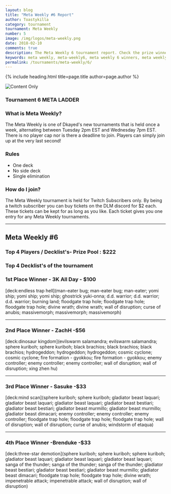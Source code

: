 ```yaml
---
layout: blog
title: "Meta Weekly #6 Report"
author: Toastykilla
category: tournament
tournament: Meta Weekly
number: 5
image: /img/logos/meta-weekly.png
date: 2018-02-10
comments: true
description: The Meta Weekly 6 tournament report. Check the prize winners and their decks here.
keywords: meta weekly, meta-weekly6, meta weekly 6 winners, meta weekly 6 decks, tournament
permalink: /tournaments/meta-weekly/6/
---
```


{% include heading.html title=page.title author=page.author %}

![Content Only](https://media.discordapp.net/attachments/394309875280248832/400541595675394050/meta-weekly.png)

### Tournament 6 META LADDER 

### What is Meta Weekly?
The Meta Weekly is one of Dkayed's new tournaments that is held once a week, alternating between Tuesday 2pm EST and Wednesday 7pm EST. There is no player cap nor is there a deadline to join. Players can simply join up at the very last second!

### Rules
* One deck
* No side deck
* Single elimination

### How do I join?
The Meta Weekly tournament is held for Twitch Subscribers only. By being a twitch subscriber you can buy tickets on the DLM discord for $2 each. These tickets can be kept for as long as you like. Each ticket gives you one entry for any Meta Weekly tournaments.

----------

## Meta Weekly #6

### Top 4 Players /  Decklist's- Prize Pool : $222

### Top 4 Decklist's of the tournament 

### 1st Place Winner - 3K All Day - $100

[deck:endless trap hell](man-eater bug; man-eater bug; man-eater; yomi ship; yomi ship; yomi ship; ghostrick yuki-onna; d.d. warrior; d.d. warrior; d.d. warrior; burning land; floodgate trap hole; floodgate trap hole; floodgate trap hole; divine wrath; divine wrath; wall of disruption; curse of anubis; massivemorph; massivemorph; massivemorph)

----------

### 2nd Place Winner - ZachH -$56
[deck:dinosaur kingdom](evilswarm salamandra; evilswarm salamandra; sphere kuriboh; sphere kuriboh; black brachios; black brachios; black brachios; hydrogeddon; hydrogeddon; hydrogeddon; cosmic cyclone; cosmic cyclone; fire formation - gyokkou; fire formation - gyokkou; enemy controller; enemy controller; enemy controller; wall of disruption; wall of disruption; xing zhen hu)

----------

### 3rd Place Winner - Sasuke -$33

[deck:mind scan](sphere kuriboh; sphere kuriboh; gladiator beast laquari; gladiator beast laquari; gladiator beast laquari; gladiator beast bestiari; gladiator beast bestiari; gladiator beast murmillo; gladiator beast murmillo; gladiator beast dimacari; enemy controller; enemy controller; enemy controller; floodgate trap hole; floodgate trap hole; floodgate trap hole;  wall of disruption; wall of disruption; curse of anubis; windstorm of etaqua)

----------

### 4th Place Winner -Brenduke -$33
[deck:three-star demotion](sphere kuriboh; sphere kuriboh; sphere kuriboh; gladiator beast laquari; gladiator beast laquari; gladiator beast laquari; sanga of the thunder; sanga of the thunder; sanga of the thunder;  gladiator beast bestiari; gladiator beast bestiari; gladiator beast murmillo; gladiator beast dimacari; floodgate trap hole; floodgate trap hole; divine wrath; impenetrable attack; impenetrable attack; wall of disruption; wall of disruption)
